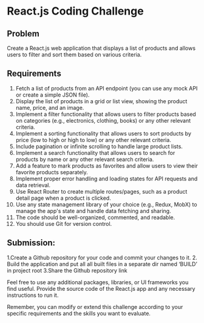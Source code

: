 # React.js Coding Challenge

## Problem
Create a React.js web application that displays a list of products and allows users to filter and sort them based on various criteria.

## Requirements
1. Fetch a list of products from an API endpoint (you can use any mock API or create a simple JSON file).
2. Display the list of products in a grid or list view, showing the product name, price, and an image.
3. Implement a filter functionality that allows users to filter products based on categories (e.g., electronics, clothing, books) or any other relevant criteria.
4. Implement a sorting functionality that allows users to sort products by price (low to high or high to low) or any other relevant criteria.
5. Include pagination or infinite scrolling to handle large product lists.
6. Implement a search functionality that allows users to search for products by name or any other relevant search criteria.
7. Add a feature to mark products as favorites and allow users to view their favorite products separately.
8. Implement proper error handling and loading states for API requests and data retrieval.
9. Use React Router to create multiple routes/pages, such as a product detail page when a product is clicked.
10. Use any state management library of your choice (e.g., Redux, MobX) to manage the app's state and handle data fetching and sharing.
11. The code should be well-organized, commented, and readable.
12. You should use Git for version control.

## Submission:
1.Create a Github repository for your code and commit your changes to it.
2. Build the application and put all all built files in a separate dir named ‘BUILD’ in project root
3.Share the Github repository link

Feel free to use any additional packages, libraries, or UI frameworks you find useful. Provide the source code of the React.js app and any necessary instructions to run it.

Remember, you can modify or extend this challenge according to your specific requirements and the skills you want to evaluate.
